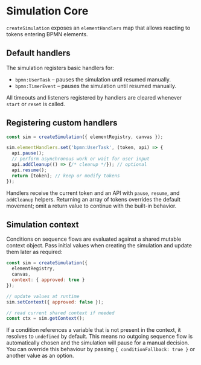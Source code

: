 # Simulation Core

`createSimulation` exposes an `elementHandlers` map that allows reacting to tokens entering BPMN elements.

## Default handlers

The simulation registers basic handlers for:

- `bpmn:UserTask` – pauses the simulation until resumed manually.
- `bpmn:TimerEvent` – pauses the simulation until resumed manually.

All timeouts and listeners registered by handlers are cleared whenever `start` or `reset` is called.

## Registering custom handlers

```js
const sim = createSimulation({ elementRegistry, canvas });

sim.elementHandlers.set('bpmn:UserTask', (token, api) => {
  api.pause();
  // perform asynchronous work or wait for user input
  api.addCleanup(() => {/* cleanup */}); // optional
  api.resume();
  return [token]; // keep or modify tokens
});
```

Handlers receive the current token and an API with `pause`, `resume`, and `addCleanup` helpers. Returning an array of tokens overrides the default movement; omit a return value to continue with the built-in behavior.

## Simulation context

Conditions on sequence flows are evaluated against a shared mutable context object. Pass initial values when creating the simulation and update them later as required:

```js
const sim = createSimulation({
  elementRegistry,
  canvas,
  context: { approved: true }
});

// update values at runtime
sim.setContext({ approved: false });

// read current shared context if needed
const ctx = sim.getContext();
```

If a condition references a variable that is not present in the context, it resolves to `undefined` by default. This means no outgoing sequence flow is automatically chosen and the simulation will pause for a manual decision. You can override this behaviour by passing `{ conditionFallback: true }` or another value as an option.
